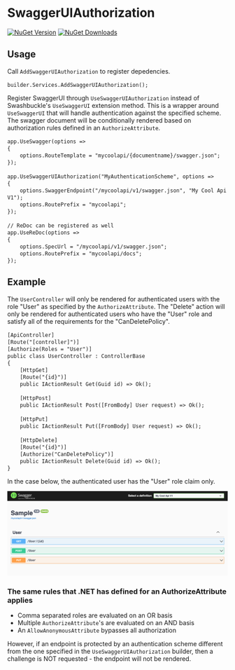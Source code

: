 
# SwaggerUIAuthorization

[![NuGet Version](https://img.shields.io/nuget/v/SwaggerUIAuthorization.svg)](https://www.nuget.org/packages/SwaggerUIAuthorization/) [![NuGet Downloads](https://img.shields.io/nuget/dt/SwaggerUIAuthorization.svg)](https://www.nuget.org/packages/SwaggerUIAuthorization/)

## Usage

Call `AddSwaggerUIAuthorization` to register depedencies.

    builder.Services.AddSwaggerUIAuthorization();

Register SwaggerUI through `UseSwaggerUIAuthorization` instead of Swashbuckle's `UseSwaggerUI` extension method. This is a wrapper around `UseSwaggerUI` that will handle authentication against the specified scheme. The swagger document will be conditionally rendered based on authorization rules defined in an `AuthorizeAttribute`.

    app.UseSwagger(options =>
    {
        options.RouteTemplate = "mycoolapi/{documentname}/swagger.json";
    });

    app.UseSwaggerUIAuthorization("MyAuthenticationScheme", options => 
    {
        options.SwaggerEndpoint("/mycoolapi/v1/swagger.json", "My Cool Api V1");
        options.RoutePrefix = "mycoolapi";
    });

    // ReDoc can be registered as well
    app.UseReDoc(options => 
    {
        options.SpecUrl = "/mycoolapi/v1/swagger.json";
        options.RoutePrefix = "mycoolapi/docs";
    });

## Example

The `UserController` will only be rendered for authenticated users with the role "User" as specified by the `AuthorizeAttribute`. The "Delete" action will only be rendered for authenticated users who have the "User" role and satisfy all of the requirements for the "CanDeletePolicy".

    [ApiController]
    [Route("[controller]")]
    [Authorize(Roles = "User")]
    public class UserController : ControllerBase
    {
        [HttpGet]
        [Route("{id}")]
        public IActionResult Get(Guid id) => Ok();

        [HttpPost]
        public IActionResult Post([FromBody] User request) => Ok();

        [HttpPut]
        public IActionResult Put([FromBody] User request) => Ok();

        [HttpDelete]
        [Route("{id}")]
        [Authorize("CanDeletePolicy")]
        public IActionResult Delete(Guid id) => Ok();
    }

In the case below, the authenticated user has the "User" role claim only.

![image](../docs/UserSample_1.png)

### The same rules that .NET has defined for an AuthorizeAttribute applies
- Comma separated roles are evaluated on an OR basis
- Multiple `AuthorizeAttribute`'s are evaluated on an AND basis
- An `AllowAnonymousAttribute` bypasses all authorization

However, if an endpoint is protected by an authentication scheme different
from the one specified in the `UseSwaggerUIAuthorization` builder, then a challenge
is NOT requested - the endpoint will not be rendered.
